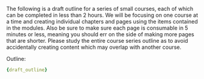 The following is a draft outline for a series of small courses, each of which can be completed in less than 2 hours. We will be focusing on one course at a time and creating individual chapters and pages using the items contained in the modules. Also be sure to make sure each page is consumable in 5 minutes or less, meaning you should err on the side of making more pages that are shorter. Please study the entire course series outline as to avoid accidentally creating content which may overlap with another course.

Outline:
```yaml
{draft_outline}
```